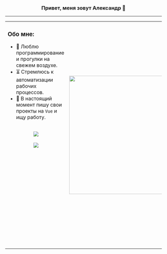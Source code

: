 <h3 align="center">Привет, меня зовут Александр 👋</h3>

---


<table align="center">
 <tr height="730">
  <td valign="top" width="55%">

  <h3>Обо мне:</h3>
  
- 🔋 Люблю программирование и прогулки на свежем воздухе.
- ⏳ Стремлюсь к автоматизации рабочих процессов.
- 🔨 В настоящий момент пишу свои проекты на `Vue` и ищу работу.  
<div>
</br>
</div>
  
  <div align="center">
    <img src="http://github-profile-summary-cards.vercel.app/api/cards/stats?username=Aleksandr-86&theme=monokai"/>
	<div>
	</br>
	</div>
    <img src="http://github-profile-summary-cards.vercel.app/api/cards/productive-time?username=Aleksandr-86&theme=monokai&utcOffset=3"/>
  </div>

  
  
  
  </td>
  <td align="center" width="45%">
  
  <img width="380" src="https://user-images.githubusercontent.com/96790009/228067342-876e85c0-029b-47cb-9d22-c2eef9aac1b8.gif"/>  

  
  </td>
 </tr>
</table> 
